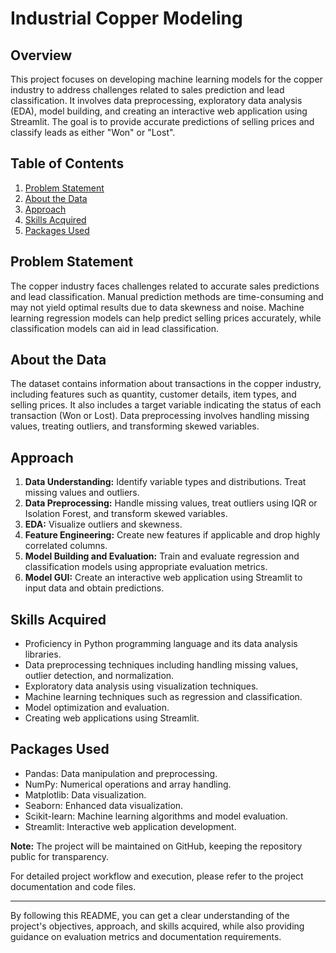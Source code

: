 # Industrial Copper Modeling

## Overview

This project focuses on developing machine learning models for the copper industry to address challenges related to sales prediction and lead classification. It involves data preprocessing, exploratory data analysis (EDA), model building, and creating an interactive web application using Streamlit. The goal is to provide accurate predictions of selling prices and classify leads as either "Won" or "Lost".

## Table of Contents

1. [Problem Statement](#problem-statement)
2. [About the Data](#about-the-data)
3. [Approach](#approach)
4. [Skills Acquired](#skills-acquired)
5. [Packages Used](#Packages-used)

## Problem Statement

The copper industry faces challenges related to accurate sales predictions and lead classification. Manual prediction methods are time-consuming and may not yield optimal results due to data skewness and noise. Machine learning regression models can help predict selling prices accurately, while classification models can aid in lead classification.

## About the Data

The dataset contains information about transactions in the copper industry, including features such as quantity, customer details, item types, and selling prices. It also includes a target variable indicating the status of each transaction (Won or Lost). Data preprocessing involves handling missing values, treating outliers, and transforming skewed variables.

## Approach

1. **Data Understanding:** Identify variable types and distributions. Treat missing values and outliers. 
2. **Data Preprocessing:** Handle missing values, treat outliers using IQR or Isolation Forest, and transform skewed variables.
3. **EDA:** Visualize outliers and skewness. 
4. **Feature Engineering:** Create new features if applicable and drop highly correlated columns.
5. **Model Building and Evaluation:** Train and evaluate regression and classification models using appropriate evaluation metrics.
6. **Model GUI:** Create an interactive web application using Streamlit to input data and obtain predictions.

## Skills Acquired

- Proficiency in Python programming language and its data analysis libraries.
- Data preprocessing techniques including handling missing values, outlier detection, and normalization.
- Exploratory data analysis using visualization techniques.
- Machine learning techniques such as regression and classification.
- Model optimization and evaluation.
- Creating web applications using Streamlit.

## Packages Used

 - Pandas: Data manipulation and preprocessing.
 - NumPy: Numerical operations and array handling.
 - Matplotlib: Data visualization.
 - Seaborn: Enhanced data visualization.
 - Scikit-learn: Machine learning algorithms and model evaluation.
 - Streamlit: Interactive web application development.



**Note:** The project will be maintained on GitHub, keeping the repository public for transparency. 

For detailed project workflow and execution, please refer to the project documentation and code files.

---
By following this README, you can get a clear understanding of the project's objectives, approach, and skills acquired, while also providing guidance on evaluation metrics and documentation requirements.
